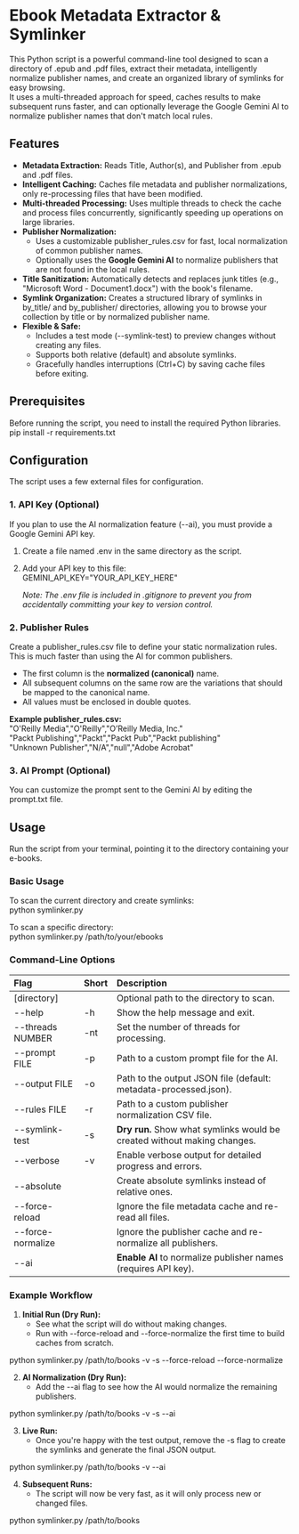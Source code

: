 # **Ebook Metadata Extractor & Symlinker**

This Python script is a powerful command-line tool designed to scan a directory of .epub and .pdf files, extract their metadata, intelligently normalize publisher names, and create an organized library of symlinks for easy browsing.  
It uses a multi-threaded approach for speed, caches results to make subsequent runs faster, and can optionally leverage the Google Gemini AI to normalize publisher names that don't match local rules.

## **Features**

* **Metadata Extraction:** Reads Title, Author(s), and Publisher from .epub and .pdf files.  
* **Intelligent Caching:** Caches file metadata and publisher normalizations, only re-processing files that have been modified.  
* **Multi-threaded Processing:** Uses multiple threads to check the cache and process files concurrently, significantly speeding up operations on large libraries.  
* **Publisher Normalization:**  
  * Uses a customizable publisher\_rules.csv for fast, local normalization of common publisher names.  
  * Optionally uses the **Google Gemini AI** to normalize publishers that are not found in the local rules.  
* **Title Sanitization:** Automatically detects and replaces junk titles (e.g., "Microsoft Word \- Document1.docx") with the book's filename.  
* **Symlink Organization:** Creates a structured library of symlinks in by\_title/ and by\_publisher/ directories, allowing you to browse your collection by title or by normalized publisher name.  
* **Flexible & Safe:**  
  * Includes a test mode (--symlink-test) to preview changes without creating any files.  
  * Supports both relative (default) and absolute symlinks.  
  * Gracefully handles interruptions (Ctrl+C) by saving cache files before exiting.

## **Prerequisites**

Before running the script, you need to install the required Python libraries.  
pip install -r requirements.txt

## **Configuration**

The script uses a few external files for configuration.

### **1\. API Key (Optional)**

If you plan to use the AI normalization feature (--ai), you must provide a Google Gemini API key.

1. Create a file named .env in the same directory as the script.  
2. Add your API key to this file:  
   GEMINI\_API\_KEY="YOUR\_API\_KEY\_HERE"

   *Note: The .env file is included in .gitignore to prevent you from accidentally committing your key to version control.*

### **2\. Publisher Rules**

Create a publisher\_rules.csv file to define your static normalization rules. This is much faster than using the AI for common publishers.

* The first column is the **normalized (canonical)** name.  
* All subsequent columns on the same row are the variations that should be mapped to the canonical name.  
* All values must be enclosed in double quotes.

**Example publisher\_rules.csv:**  
"O'Reilly Media","O'Reilly","O’Reilly Media, Inc."  
"Packt Publishing","Packt","Packt Pub","Packt publishing"  
"Unknown Publisher","N/A","null","Adobe Acrobat"

### **3\. AI Prompt (Optional)**

You can customize the prompt sent to the Gemini AI by editing the prompt.txt file.

## **Usage**

Run the script from your terminal, pointing it to the directory containing your e-books.

### **Basic Usage**

To scan the current directory and create symlinks:  
python symlinker.py

To scan a specific directory:  
python symlinker.py /path/to/your/ebooks

### **Command-Line Options**

| Flag | Short | Description |
| :---- | :---- | :---- |
| \[directory\] |  | Optional path to the directory to scan. |
| \--help | \-h | Show the help message and exit. |
| \--threads NUMBER | \-nt | Set the number of threads for processing. |
| \--prompt FILE | \-p | Path to a custom prompt file for the AI. |
| \--output FILE | \-o | Path to the output JSON file (default: metadata-processed.json). |
| \--rules FILE | \-r | Path to a custom publisher normalization CSV file. |
| \--symlink-test | \-s | **Dry run.** Show what symlinks would be created without making changes. |
| \--verbose | \-v | Enable verbose output for detailed progress and errors. |
| \--absolute |  | Create absolute symlinks instead of relative ones. |
| \--force-reload |  | Ignore the file metadata cache and re-read all files. |
| \--force-normalize |  | Ignore the publisher cache and re-normalize all publishers. |
| \--ai |  | **Enable AI** to normalize publisher names (requires API key). |

### **Example Workflow**

1. **Initial Run (Dry Run):**  
   * See what the script will do without making changes.  
   * Run with \--force-reload and \--force-normalize the first time to build caches from scratch.

python symlinker.py /path/to/books \-v \-s \--force-reload \--force-normalize

2. **AI Normalization (Dry Run):**  
   * Add the \--ai flag to see how the AI would normalize the remaining publishers.

python symlinker.py /path/to/books \-v \-s \--ai

3. **Live Run:**  
   * Once you're happy with the test output, remove the \-s flag to create the symlinks and generate the final JSON output.

python symlinker.py /path/to/books \-v \--ai

4. **Subsequent Runs:**  
   * The script will now be very fast, as it will only process new or changed files.

python symlinker.py /path/to/books  
